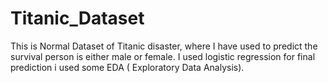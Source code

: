 # Titanic_Dataset

This is Normal Dataset of Titanic disaster, where I have used to predict the survival person is either male or female.
I used logistic regression for final prediction
i used some EDA ( Exploratory Data Analysis).
